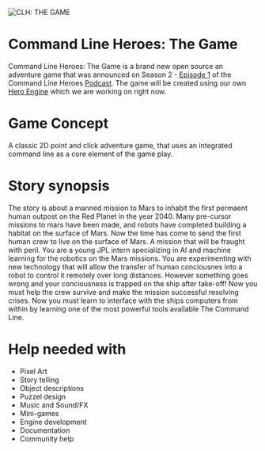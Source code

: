 ![CLH: THE GAME](https://user-images.githubusercontent.com/3926730/47192485-95774700-d31b-11e8-873c-23d24778056f.png)

# Command Line Heroes: The Game
Command Line Heroes: The Game is a brand new open source an adventure game that was announced on Season 2 -
[Episode 1](https://www.redhat.com/en/command-line-heroes/season-2/press-start) of the Command Line Heroes
[Podcast](https://www.redhat.com/en/command-line-heroes). The game will be created using our own
[Hero Engine](https://github.com/CommandLineHeroes/hero-engine) which we are working on right now.

# Game Concept
A classic 2D point and click adventure game,  that uses an integrated command line as a core element of the game play.

# Story synopsis
The story is about a manned mission to Mars to inhabit the first permaent human outpost on the Red Planet in the year 2040.
Many pre-cursor missions to mars have been made, and robots have completed building a habitat on the surface of Mars.
Now the time has come to send the first human crew to live on the surface of Mars.  A mission that will be fraught with
peril.  You are a young JPL intern specializing in AI and machine learning for the robotics on the Mars missions.
You are experimenting with new technology that will allow the transfer of human conciousnes into a robot to control it
remotely over long distances.  However something goes wrong and your conciousness is trapped on the ship after take-off!
Now you must help the crew survive and make the mission successful resolving crises. Now you must learn to interface
with the ships computers from within by learning one of the most powerful tools available The Command Line.

# Help needed with
* Pixel Art
* Story telling
* Object descriptions
* Puzzel design
* Music and Sound/FX
* Mini-games
* Engine development
* Documentation
* Community help
